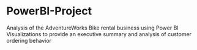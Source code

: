 # PowerBI-Project
Analysis of the AdventureWorks Bike rental business using Power BI Visualizations to provide an executive summary and analysis of customer ordering behavior
